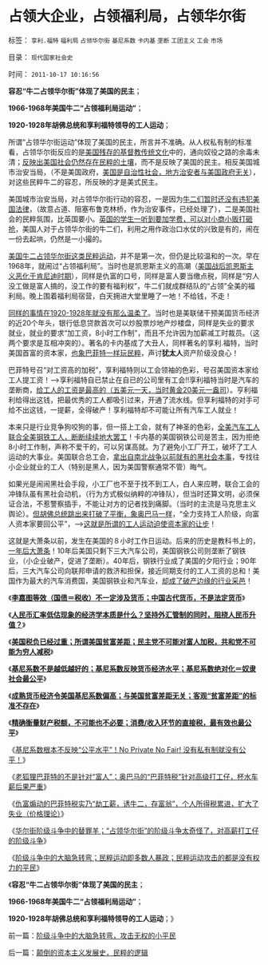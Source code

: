 # 占领大企业，占领福利局，占领华尔街

标签： `享利.福特` `福利局` `占领华尔街` `基尼系数` `卡内基` `垄断` `工团主义` `工会` `市场` 

目录： `现代国家社会史`

时间： `2011-10-17 10:16:56`

**容忍“牛二占领华尔街”体现了美国的民主**；

**1966-1968年美国牛二“占领福利局运动”**；

**1920-1928年胡佛总统和享利福特领导的工人运动**；

所谓“占领华尔街运动”体现了美国的民主，所言并不准确。从人权私有制的标准看，占领华尔街反应的是[美国残存的基督教传统文化](../../../2011/10/5/基督教干扰了美式民主的渐进过程.md)中的，通向奴役之路的余毒未清；[反映出美国社会仍然存在民粹的土壤](../../../2011/10/7/没有私有制就无所谓民主！基督教通往奴役之路的命运！.md)，而不是反映了美国的民主。相反美国城市治安当局，（不是美国政府，[美国是自治性社会，地方治安者与美国政府无关](../../../2009/9/5/参考西方成功的经验不要偷换人权概念.md)），对这些民粹牛二的容忍，所反映的才是美式民主。

美国城市治安当局，对占领华尔街行动的容忍，一是因为[牛二们暂时还没有违犯美国法律](http://darthvad.blog.163.com/blog/static/5339947020094251031015/)，（故意占道、阻塞布鲁克林桥，作为治安事件，已经处理了），二是美国社会的民粹氛围，比英国要小。[英国的学生一听到要加学费，可以对小商小贩打砸抢](../../../2009/6/9/历史教科书的致命误导.md)，美国人对于占领华尔街的牛二们，利用之用作政治口水仗的兴致是有的，闹在一份去起哄，仍然是一小撮的。

[美国牛二占领华尔街这类民粹运动](../../../2010/9/21/讲民主首先不要“闹民粹”.md)，并不是第一次，但仍是比较温和的一次。早在1968年，就闹过“占领福利局”。当时也是凯恩斯主义的高潮（[美国战后凯恩斯主义恶化于肯尼迪时期](../../../2008/7/26/什么是生产的价值？揭示《资本论》的关键性错误.md)），同样是仇富的口号，同样是富人要当缴点税，同样是“穷人没工做是富人搞的，没工作的要有福利权”，牛二们就成群结队的“占领”全美的福利局。晚上围着福利局宿营，白天拥进大堂里睡了一地！不给钱，不走！

[同样的事情在1920-1928年就没有那么温柔了](../../../2010/3/19/魔鬼三招几乎征服了美国.md)。当时也是美联储干预美国货币经济的近20个年头，银行低息贷款首次可以炒股票炒地产炒楼盘，同样是失业的要求就业，就业的要求“加工资，8小时工作制”，而且不允许因为加薪减工时裁员。（这两个要求是互相冲突的）。著名的卡内基成了大丑人，同样著名的享利.福特，当时美国首富的资本家，[也象巴菲特一样玩民粹](../../../2011/8/26/世袭的富人现象，意味着特权的存在.md)，声讨**犹太人**资产阶级没良心！

巴菲特号召“对工资高的加税”，享利福特则以工会领袖的色彩，号召美国资本家给工人提工资！——>享利福特自已禁止在自已的公司里有工会!!享利福特当时是汽车的垄断商，[给工人的工资是最高的（五美元一天，当时黄金20美元一盎司](../../../2008/7/20/为什么中产者为主的社会很稳定.md)）。亨利福利给得出这钱，把最优秀的工人都吸引过来，开通了流水线。但享利福特的对手可给不出这钱，一提薪，全得破产！享利福特却不可能让所有汽车工人就业！

本来只是行业竞争狗咬狗的事，但一搭上工会，就有了神圣的色彩，[全美汽车工人联合全美钢铁工人，断断续续地大罢工](../../../2011/7/4/反托拉斯法是恶法＝（工会托拉斯Vs企业托拉斯）.md)！卡内基的美国钢铁公司是苦主，因为拒绝8小时工作制，声称不爱干的，可以另谋高就。为了避免小工厂开工，破坏了工人运动的大事业。美国联合总工会，[拿出自南北战争以前就有的黑社会本事](../../../2011/7/2/美国工团主义兴起和南北战争.md)，专找往小企业就业的工人（特别是黑人，因为美国警察通常不管）晦气。

如果光是闹闹黑社会手段，小工厂也不至于找不到工人，白人来应聘，联合工会的冲锋队虽有黑社会动机，（行为方式极似纳粹的冲锋队），但当时还算文明，必须保证合法，不惹警察插手，不能让对方的记者找到痛脚。（当时的主流是马克思主义舆论）。[但胡佛总统跳出来打破了平衡，象奥巴马一样](../../../2011/10/10/奥巴马的阶级斗争和美国敢说“不”的刁民.md)，“全力支持工人阶级，向富人资本家要回公平”，——>[这就是所谓的工人运动迫使资本家的让步](../../../2010/3/20/马丁神父定律：“合法侵犯人权”无赢家.md)！

这就是大萧条以前，发生在美国的８小时工作日运动。后来的历史是教科书上的，[一年后大萧条](../../../2011/7/5/工团主义是工业社会崩溃的环节及工会；.md)！10年后美国只剩下三大汽车公司，美国钢铁公司则垄断了钢铁业，（小企业破产，促进了垄断）。40年后，钢铁行业成了美国的夕阳行业；90年后，三大汽车公司向联邦申请的救济和担保，接近同期支付的工人工资的总和！美国作为最大的汽车消费国，美国钢铁业和汽车业，[却成了破产边缘的行业采邑](../../../2011/7/4/工团主义加深经济危机，向中世纪行业工会转变.md)！

《[**李嘉图等效（国债＝税收）不一定涉及货币；中国古代货币，不是法定货币**](../../../2011/10/12/李嘉图等效（国债＝税收）的实物税，古钱，国家征用，暴力拆迁.md)》

《[**人民币汇率低估现象的经济学本质是什么？坚持外汇管制的同时，阻挠人民币升值？**](../../../2011/10/14/人民币低估的经济学本质，看仇美的都是什么人？.md)》

《[**美国税负已经过重；所谓美国贫富差距；民主党不可能对富人加税，共和党不可能为穷人减税**](../../../2011/10/14/所谓美国贫富差距，没有可信的依据；.md)》

《[**基尼系数不是越低越好的；基尼系数反映货币经济水平；基尼系数绝对化＝奴隶社会最公平**](../../../2011/10/14/基尼系数绝对化＝奴隶社会最公平.md)》

《[**成熟货币经济令美国基尼系数偏高；与美国贫富差距无关；客观“贫富差距”的标准不存在**](../../../2011/10/15/客观衡量个人财产“贫富差距”的标准不存在.md)》

《[**精确衡量财产税额，不可能也不必要；消费/收入环节的直接税，最有效也最公平**](../../../2011/10/15/精确衡量财产税额，不可能，也不必要.md)》

《[基尼系数根本不反映“公平水平”！No Private No Fair! 没有私有制就没有公平！](../../../2011/10/15/NoPrivateNoFair!没有私有制就没有公平！.md)》

《[老狐狸巴菲特的不是针对“富人”；奥巴马的“巴菲特税”针对高级打工仔，杯水车薪后果严重](../../../2011/10/16/美国仇富运动“富翁不能碰，打工仔收入个个平等”.md)》

《[仇富煽动的巴菲特税实乃“劫工薪，诱牛二，存富翁”，个人所得税累进，扩大了失业（价格理论）](../../../2011/10/16/美国民粹“劫工薪，诱牛二，存富翁”，扩大了失业！.md)》

《[华尔街阶级斗争中的替罪羊；“占领华尔街”的阶级斗争太奇怪了，对高薪打工仔的阶级斗争](../../../2011/10/16/占领华尔街阶级斗争中的替罪羊.md)》

《[阶级斗争中的大脑急转弯；民粹运动即多数人暴政；民粹运动攻击的都是没有权力的平民](../../../2011/10/16/阶级斗争中的大脑急转弯，攻击无权的小平民.md)》

《**容忍“牛二占领华尔街”体现了美国的民主**；

**1966-1968年美国牛二“占领福利局运动”**；

**1920-1928年胡佛总统和享利福特领导的工人运动**；》



前一篇：[阶级斗争中的大脑急转弯，攻击无权的小平民](../../../2011/10/16/阶级斗争中的大脑急转弯，攻击无权的小平民.md)

后一篇：[颠倒的资本主义发展史，民粹的逻辑](../../../2011/10/17/颠倒的资本主义发展史，民粹的逻辑.md)